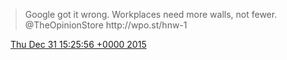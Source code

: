 > Google got it wrong\. Workplaces need more walls, not fewer\. @TheOpinionStore http://wpo\.st/hnw\-1

<img src="../../media/tweet.ico" width="12" /> [Thu Dec 31 15:25:56 +0000 2015](https://twitter.com/DromerDenker/status/682583475426340864)